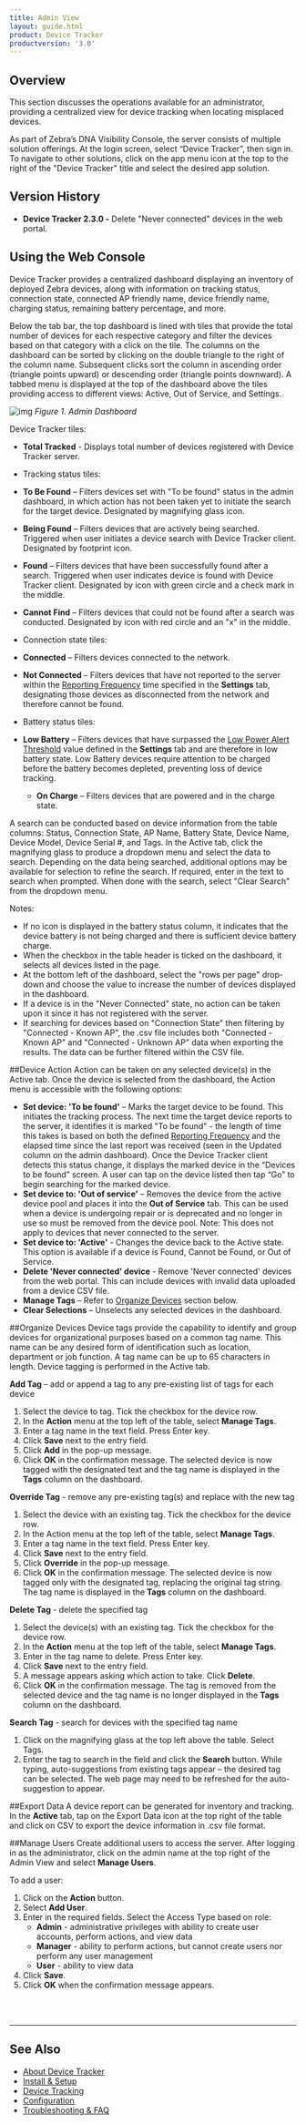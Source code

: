 ```yaml
---
title: Admin View
layout: guide.html
product: Device Tracker
productversion: '3.0'
---
```


## Overview
This section discusses the operations available for an administrator, providing a centralized view for device tracking when locating misplaced devices. 

As part of Zebra’s DNA Visibility Console, the server consists of multiple solution offerings. At the login screen, select “Device Tracker”, then sign in. To navigate to other solutions, click on the app menu icon at the top to the right of the "Device Tracker" title and select the desired app solution.

## Version History
* **Device Tracker 2.3.0 -** Delete "Never connected" devices in the web portal. 

## Using the Web Console

Device Tracker provides a centralized dashboard displaying an inventory of deployed Zebra devices, along with information on tracking status, connection state, connected AP friendly name, device friendly name, charging status, remaining battery percentage, and more.

Below the tab bar, the top dashboard is lined with tiles that provide the total number of devices for each respective category and filter the devices based on that category with a click on the tile. The columns on the dashboard can be sorted by clicking on the double triangle to the right of the column name. Subsequent clicks sort the column in ascending order (triangle points upward) or descending order (triangle points downward). A tabbed menu is displayed at the top of the dashboard above the tiles providing access to different views: Active, Out of Service, and Settings. 

![img](DTRK_dashboard.jpg)
_Figure 1. Admin Dashboard_

Device Tracker tiles: 

* **Total Tracked** - Displays total number of devices registered with Device Tracker server.  

* Tracking status tiles:
 * **To Be Found** – Filters devices set with "To be found" status in the admin dashboard, in which action has not been taken yet to initiate the search for the target device. Designated by magnifying glass icon.
 * **Being Found** – Filters devices that are actively being searched. Triggered when user initiates a device search with Device Tracker client. Designated by footprint icon.
 * **Found** – Filters devices that have been successfully found after a search. Triggered when user indicates device is found with Device Tracker client. Designated by icon with green circle and a check mark in the middle.
 * **Cannot Find** – Filters devices that could not be found after a search was conducted. Designated by icon with red circle and an "x" in the middle.

* Connection state tiles:
 * **Connected** – Filters devices connected to the network.
 * **Not Connected** – Filters devices that have not reported to the server within the [Reporting Frequency](../config) time specified in the **Settings** tab, designating those devices as disconnected from the network and therefore cannot be found. 

* Battery status tiles:
 * **Low Battery** – Filters devices that have surpassed the [Low Power Alert Threshold](../config) value defined in the **Settings** tab and are therefore in low battery state. Low Battery devices require attention to be charged before the battery becomes depleted, preventing loss of device tracking.
     * **On Charge** – Filters devices that are powered and in the charge state. 

A search can be conducted based on device information from the table columns: Status, Connection State, AP Name, Battery State, Device Name, Device Model, Device Serial #, and Tags. In the Active tab, click the magnifying glass to produce a dropdown menu and select the data to search. Depending on the data being searched, additional options may be available for selection to refine the search. If required, enter in the text to search when prompted. When done with the search, select "Clear Search" from the dropdown menu.

Notes: 
* If no icon is displayed in the battery status column, it indicates that the device battery is not being charged and there is sufficient device battery charge.
* When the checkbox in the table header is ticked on the dashboard, it selects all devices listed in the page. 
* At the bottom left of the dashboard, select the "rows per page" drop-down and choose the value to increase the number of devices displayed in the dashboard.
* If a device is in the "Never Connected" state, no action can be taken upon it since it has not registered with the server.
* If searching for devices based on "Connection State" then filtering by "Connected - Known AP", the .csv file includes both "Connected - Known AP" and "Connected - Unknown AP" data when exporting the results. The data can be further filtered within the CSV file.

##Device Action
Action can be taken on any selected device(s) in the Active tab.  Once the device is selected from the dashboard, the Action menu is accessible with the following options:
* **Set device: 'To be found'** – Marks the target device to be found.  This initiates the tracking process. The next time the target device reports to the server, it identifies it is marked "To be found" - the length of time this takes is based on both the defined [Reporting Frequency](../config/#applicationconfiguration) and the elapsed time since the last report was received (seen in the Updated column on the admin dashboard). 
Once the Device Tracker client detects this status change, it displays the marked device in the “Devices to be found” screen. A user can tap on the device listed then tap “Go” to begin searching for the marked device. 
* **Set device to: 'Out of service'** – Removes the device from the active device pool and places it into the **Out of Service** tab. This can be used when a device is undergoing repair or is deprecated and no longer in use so must be removed from the device pool. Note: This does not apply to devices that never connected to the server.
* **Set device to: 'Active'** - Changes the device back to the Active state. This option is available if a device is Found, Cannot be Found, or Out of Service.
* **Delete 'Never connected' device** - Remove 'Never connected' devices from the web portal. This can include devices with invalid data uploaded from a device CSV file. 
* **Manage Tags** – Refer to [Organize Devices](./#organizedevices) section below.  
* **Clear Selections** – Unselects any selected devices in the dashboard.

##Organize Devices
Device tags provide the capability to identify and group devices for organizational purposes based on a common tag name. This name can be any desired form of identification such as location, department or job function. A tag name can be up to 65 characters in length. Device tagging is performed in the Active tab.

**Add Tag** – add or append a tag to any pre-existing list of tags for each device
1. Select the device to tag. Tick the checkbox for the device row.
2. In the **Action** menu at the top left of the table, select **Manage Tags**.
3. Enter a tag name in the text field. Press Enter key.
4. Click **Save** next to the entry field.
5. Click **Add** in the pop-up message.
6. Click **OK** in the confirmation message. The selected device is now tagged with the designated text and the tag name is displayed in the **Tags** column on the dashboard.

**Override Tag** - remove any pre-existing tag(s) and replace with the new tag
1. Select the device with an existing tag. Tick the checkbox for the device row.
2. In the Action menu at the top left of the table, select **Manage Tags**.
3. Enter a tag name in the text field. Press Enter key.
4. Click **Save** next to the entry field.
5. Click **Override** in the pop-up message.
6. Click **OK** in the confirmation message. 
The selected device is now tagged only with the designated tag, replacing the original tag string. The tag name is displayed in the **Tags** column on the dashboard.

**Delete Tag** - delete the specified tag 
1. Select the device(s) with an existing tag. Tick the checkbox for the device row.
2. In the **Action** menu at the top left of the table, select **Manage Tags**. 
3. Enter in the tag name to delete. Press Enter key.
4. Click **Save** next to the entry field.
5. A message appears asking which action to take. Click **Delete**.
6. Click **OK** in the confirmation message. 
The tag is removed from the selected device and the tag name is no longer displayed in the **Tags** column on the dashboard.

**Search Tag** - search for devices with the specified tag name
1. Click on the magnifying glass at the top left above the table. Select Tags.
2. Enter the tag to search in the field and click the **Search** button. While typing, auto-suggestions from existing tags appear – the desired tag can be selected. The web page may need to be refreshed for the auto-suggestion to appear.

##Export Data
A device report can be generated for inventory and tracking. In the **Active** tab, tap on the Export Data icon at the top right of the table and click on CSV to export the device information in .csv file format.

##Manage Users
Create additional users to access the server. After logging in as the administrator, click on the admin name at the top right of the Admin View and select **Manage Users**.

To add a user:

1. Click on the **Action** button.
2. Select **Add User**.
3. Enter in the required fields. Select the Access Type based on role:
     * **Admin** - administrative privileges with ability to create user accounts, perform actions, and view data
     * **Manager** - ability to perform actions, but cannot create users nor perform any user management
     * **User** - ability to view data
4. Click **Save**.
5. Click **OK** when the confirmation message appears.

<br>
<br>

-----

## See Also

* [About Device Tracker](../about)
* [Install & Setup](../setup)
* [Device Tracking](../mgmt)
* [Configuration](../config)
* [Troubleshooting & FAQ](../troubleshooting)